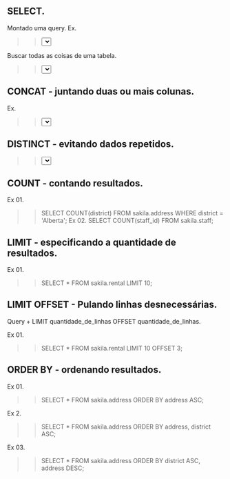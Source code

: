 ## SELECT.
  Montado uma query.
  Ex.
  >> <SELECT> 'Alex' AS nome, 'NC' AS sobrenome, 'Goiania' AS cidade, '25' AS idade;

  Buscar todas as coisas de uma tabela.
  >> <SELECT> * FROM nomeBanco.nomeTabela

## CONCAT - juntando duas ou mais colunas.

  Ex.
  >> <SELECT CONCAT>(first_name, " ", last_name) AS "Nome Completo" FROM sakila.actor;

## DISTINCT - evitando dados repetidos.

  >> <SELECT DISTINCT> Idade FROM Escola.Estudantes;

## COUNT - contando resultados.

  Ex 01.
  >> SELECT COUNT(district) FROM sakila.address WHERE district = 'Alberta';
   Ex 02.
  >> SELECT COUNT(staff_id) FROM sakila.staff;

## LIMIT - especificando a quantidade de resultados.

  Ex 01.
  >> SELECT * FROM sakila.rental LIMIT 10;

## LIMIT OFFSET - Pulando linhas desnecessárias.
  Query + LIMIT quantidade_de_linhas OFFSET quantidade_de_linhas.

  Ex 01.
  >> SELECT * FROM sakila.rental LIMIT 10 OFFSET 3;

  ## ORDER BY - ordenando resultados.

  Ex 01.
  >> SELECT * FROM sakila.address
  >> ORDER BY address ASC;

  Ex 2.
  >> SELECT * FROM sakila.address
  >> ORDER BY address, district ASC;

  Ex 03.
  >> SELECT * FROM sakila.address
  >> ORDER BY district ASC, address DESC;